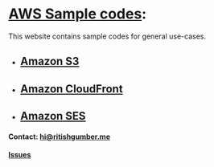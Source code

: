 # [AWS Sample codes](/): 
This website contains sample codes for general use-cases.

- ## [Amazon S3](/S3)

- ## [Amazon CloudFront](/CloudFront)

- ## [Amazon SES](/SES)



#### Contact: [hi@ritishgumber.me](mailto:hi@ritishgumber.me)

#### [Issues](https://github.com/ritishgumber/aws-codes/issues)
